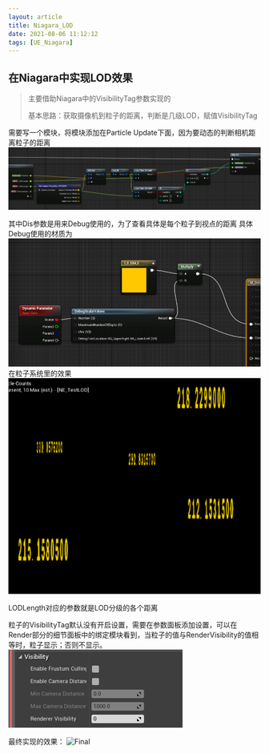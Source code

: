 ```yaml
---
layout: article
title: Niagara_LOD
date: 2021-08-06 11:12:12
tags: [UE_Niagara]
---
```


## 在Niagara中实现LOD效果

> 主要借助Niagara中的VisibilityTag参数实现的
> 
> 基本思路：获取摄像机到粒子的距离，判断是几级LOD，赋值VisibilityTag

<!-- more -->

需要写一个模块，将模块添加在Particle Update下面，因为要动态的判断相机距离粒子的距离
![Module](https://github.com/RachelLiuYY/RachelLiuYY.github.io/blob/Hexo/source/_posts/Image/Niagara_LOD.png?raw=true)

其中Dis参数是用来Debug使用的，为了查看具体是每个粒子到视点的距离
具体Debug使用的材质为
![Mat](https://github.com/RachelLiuYY/RachelLiuYY.github.io/blob/Hexo/source/_posts/Image/Debug_Mat.png?raw=true)
在粒子系统里的效果
![Debug](https://github.com/RachelLiuYY/RachelLiuYY.github.io/blob/Hexo/source/_posts/Image/Niagara_Debug.png?raw=true)

LODLength对应的参数就是LOD分级的各个距离

粒子的VisibilityTag默认没有开启设置，需要在参数面板添加设置，可以在Render部分的细节面板中的绑定模块看到，当粒子的值与RenderVisibility的值相等时，粒子显示；否则不显示。
![VisibilityTag](https://github.com/RachelLiuYY/RachelLiuYY.github.io/blob/Hexo/source/_posts/Image/Niagara_VisibilityTag.png?raw=true)

最终实现的效果：
![Final](https://github.com/RachelLiuYY/RachelLiuYY.github.io/blob/Hexo/source/_posts/Image/Animation.gif?raw=true)

